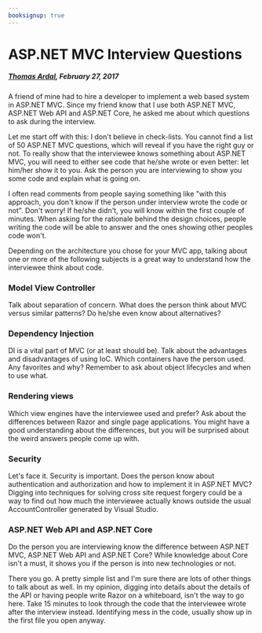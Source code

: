 ---booksignup: true---# ASP.NET MVC Interview Questions##### [Thomas Ardal](http://elmah.io/about/), February 27, 2017A friend of mine had to hire a developer to implement a web based system in ASP.NET MVC. Since my friend know that I use both ASP.NET MVC, ASP.NET Web API and ASP.NET Core, he asked me about which questions to ask during the interview.Let me start off with this: I don't believe in check-lists. You cannot find a list of 50 ASP.NET MVC questions, which will reveal if you have the right guy or not. To really show that the interviewee knows something about ASP.NET MVC, you will need to either see code that he/she wrote or even better: let him/her show it to you. Ask the person you are interviewing to show you some code and explain what is going on.I often read comments from people saying something like "with this approach, you don't know if the person under interview wrote the code or not". Don't worry! If he/she didn't, you will know within the first couple of minutes. When asking for the rationale behind the design choices, people writing the code will be able to answer and the ones showing other peoples code won't.Depending on the architecture you chose for your MVC app, talking about one or more of the following subjects is a great way to understand how the interviewee think about code.### Model View ControllerTalk about separation of concern. What does the person think about MVC versus similar patterns? Do he/she even know about alternatives?### Dependency InjectionDI is a vital part of MVC (or at least should be). Talk about the advantages and disadvantages of using IoC. Which containers have the person used. Any favorites and why? Remember to ask about object lifecycles and when to use what.### Rendering viewsWhich view engines have the interviewee used and prefer? Ask about the differences between Razor and single page applications. You might have a good understanding about the differences, but you will be surprised about the weird answers people come up with.### SecurityLet's face it. Security is important. Does the person know about authentication and authorization and how to implement it in ASP.NET MVC? Digging into techniques for solving cross site request forgery could be a way to find out how much the interviewee actually knows outside the usual AccountController generated by Visual Studio.### ASP.NET Web API and ASP.NET CoreDo the person you are interviewing know the difference between ASP.NET MVC, ASP.NET Web API and ASP.NET Core? While knowledge about Core isn't a must, it shows you if the person is into new technologies or not.There you go. A pretty simple list and I'm sure there are lots of other things to talk about as well. In my opinion, digging into details about the details of the API or having people write Razor on a whiteboard, isn't the way to go here. Take 15 minutes to look through the code that the interviewee wrote after the interview instead. Identifying mess in the code, usually show up in the first file you open anyway.